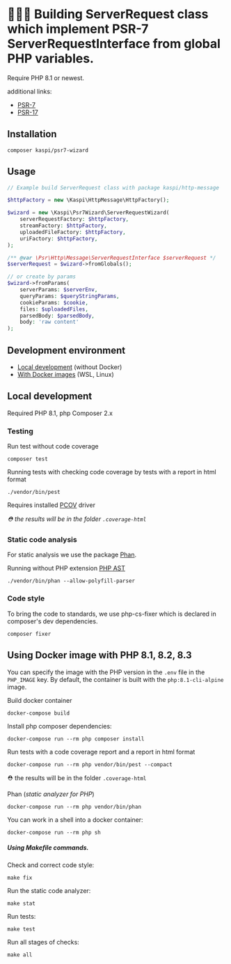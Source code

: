 # 🧙🏻‍♂️ Building ServerRequest class which implement PSR-7 ServerRequestInterface from global PHP variables.

Require PHP 8.1 or newest.

additional links:
- [PSR-7](https://www.php-fig.org/psr/psr-7)
- [PSR-17](https://www.php-fig.org/psr/psr-17) 

## Installation

```shell
composer kaspi/psr7-wizard
```

## Usage

```php
// Example build ServerRequest class with package kaspi/http-message

$httpFactory = new \Kaspi\HttpMessage\HttpFactory();

$wizard = new \Kaspi\Psr7Wizard\ServerRequestWizard(
    serverRequestFactory: $httpFactory,
    streamFactory: $httpFactory,
    uploadedFileFactory: $httpFactory,
    uriFactory: $httpFactory,  
);

/** @var \Psr\Http\Message\ServerRequestInterface $serverRequest */
$serverRequest = $wizard->fromGlobals();

// or create by params
$wizard->fromParams(
    serverParams: $serverEnv,
    queryParams: $queryStringParams,
    cookieParams: $cookie,
    files: $uploadedFiles,
    parsedBody: $parsedBody,
    body: 'raw content'  
);
```

## Development environment

- [Local development](#local-development) (without Docker)
- [With Docker images](#using-docker-image-with-php-81-82-83) (WSL, Linux)

## Local development

Required PHP 8.1, php Composer 2.x

### Testing
Run test without code coverage
```shell
composer test
```
Running tests with checking code coverage by tests with a report in html format
```shell
./vendor/bin/pest
```
Requires installed [PCOV](https://github.com/krakjoe/pcov) driver

_⛑ the results will be in the folder `.coverage-html`_

### Static code analysis

For static analysis we use the package [Phan](https://github.com/phan/phan).

Running without PHP extension [PHP AST](https://github.com/nikic/php-ast)

```shell
./vendor/bin/phan --allow-polyfill-parser
```

### Code style
To bring the code to standards, we use php-cs-fixer which is declared
in composer's dev dependencies.

```shell
composer fixer
```

## Using Docker image with PHP 8.1, 8.2, 8.3

You can specify the image with the PHP version in the `.env` file in the `PHP_IMAGE` key.
By default, the container is built with the `php:8.1-cli-alpine` image.

Build docker container
```shell
docker-compose build
```
Install php composer dependencies:
```shell
docker-compose run --rm php composer install
```
Run tests with a code coverage report and a report in html format
```shell
docker-compose run --rm php vendor/bin/pest --compact
```
⛑ the results will be in the folder `.coverage-html`

Phan (_static analyzer for PHP_)

```shell
docker-compose run --rm php vendor/bin/phan
```

You can work in a shell into a docker container:
```shell
docker-compose run --rm php sh
```
##### Using Makefile commands.
Check and correct code style:
```shell
make fix
```
Run the static code analyzer:
```shell
make stat
```
Run tests:
```shell
make test
```
Run all stages of checks:
```shell
make all
```
